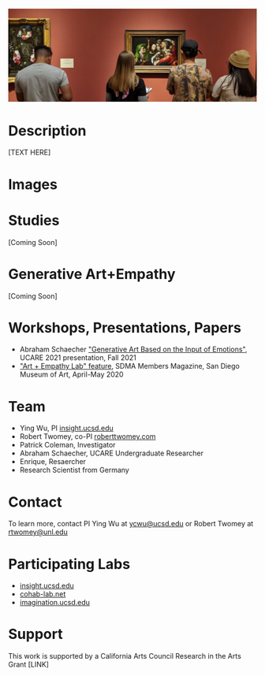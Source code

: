 ![Image](assets/art_empathy_logo.jpg)
# Description

[TEXT HERE]

# Images

<!--
<div class="embed-youtube">
<iframe width="560" height="315" src="https://www.youtube.com/embed/oZYu1BHwKpI" title="YouTube video player" frameborder="0" allow="accelerometer; autoplay; clipboard-write; encrypted-media; gyroscope; picture-in-picture" allowfullscreen></iframe>
</div>

Demonstration from the [SD CSTA](https://csta.ucsd.edu/) Happy Hour, November 18, 2021, featuring Timothy Wood.

<div class="embed-youtube">
<iframe width="560" height="315" src="https://www.youtube.com/embed/-QucxZofqvs" title="YouTube video player" frameborder="0" allow="accelerometer; autoplay; clipboard-write; encrypted-media; gyroscope; picture-in-picture" allowfullscreen></iframe>
</div>

Demonstration of the Whiteboard and Gestural interface from the UCSD Design Innovation Building dedication November 18, 2021, featuring Tommy Sharkey.

<div class="embed-youtube">
  <iframe width="560" height="315" src="https://www.youtube.com/embed/2Dbk7BSQOII?t=2176" title="YouTube video player" frameborder="0" allow="accelerometer; autoplay; clipboard-write; encrypted-media; gyroscope; picture-in-picture" allowfullscreen></iframe>
</div>
 -->
 
# Studies

[Coming Soon]

# Generative Art+Empathy

[Coming Soon]

# Workshops, Presentations, Papers
- Abraham Schaecher ["Generative Art Based on the Input of Emotions"](https://drive.google.com/file/d/1iJKACKFgsaugdGessFOjrSw332WmAsPo/view?usp=sharing), UCARE 2021 presentation, Fall 2021
- ["Art + Empathy Lab" feature](https://drive.google.com/file/d/1ryMxhuMBpu7ZlP_TtnH7EVYjC7b3qCzC/view?usp=sharing), SDMA Members Magazine, San Diego Museum of Art, April-May 2020

# Team
- Ying Wu, PI [insight.ucsd.edu](https://insight.ucsd.edu)
- Robert Twomey, co-PI [roberttwomey.com](https://roberttwomey.com)
- Patrick Coleman, Investigator
- Abraham Schaecher, UCARE Undergraduate Researcher
- Enrique, Resaercher
- Research Scientist from Germany

# Contact
To learn more, contact PI Ying Wu at [ycwu@ucsd.edu](mailto:ycwu@ucsd.edu) or Robert Twomey at [rtwomey@unl.edu](mailto:rtwomey@unl.edu)

# Participating Labs

- [insight.ucsd.edu](https://insight.ucsd.edu)
- [cohab-lab.net](http://cohab-lab.net)
- [imagination.ucsd.edu](http://imagination.ucsd.edu)

# Support

This work is supported by a California Arts Council Research in the Arts Grant [LINK]
